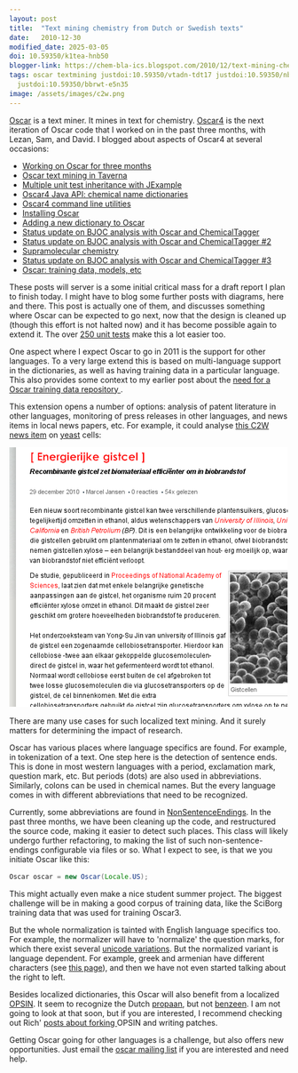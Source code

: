 ```yaml
---
layout: post
title:  "Text mining chemistry from Dutch or Swedish texts"
date:   2010-12-30
modified_date: 2025-03-05
doi: 10.59350/k1tea-hnb50
blogger-link: https://chem-bla-ics.blogspot.com/2010/12/text-mining-chemistry-from-dutch-or.html
tags: oscar textmining justdoi:10.59350/vtadn-tdt17 justdoi:10.59350/nbtxd-kdz73
  justdoi:10.59350/bbrwt-e5n35
image: /assets/images/c2w.png
---
```


[Oscar](http://oscar3-chem.sf.net/) is a text miner. It mines in text for chemistry.
[Oscar4](https://bitbucket.org/wwmm/oscar4/) is the next iteration of Oscar
code that I worked on in the past three months, with Lezan, Sam, and David. I blogged about
aspects of Oscar4 at several occasions:

* [Working on Oscar for three months <i class="fa-solid fa-recycle fa-xs"></i>](https://chem-bla-ics.linkedchemistry.info/2010/10/15/working-on-oscar-for-three-months.html)
* [Oscar text mining in Taverna <i class="fa-solid fa-recycle fa-xs"></i>](https://chem-bla-ics.linkedchemistry.info/2010/10/21/oscar-text-mining-in-taverna.html)
* [Multiple unit test inheritance with JExample](http://chem-bla-ics.blogspot.com/2010/10/multiple-unit-test-inheritance-with.html)
* [Oscar4 Java API: chemical name dictionaries <i class="fa-solid fa-recycle fa-xs"></i>](https://chem-bla-ics.linkedchemistry.info/2010/10/28/oscar4-java-api-chemical-name.html)
* [Oscar4 command line utilities <i class="fa-solid fa-recycle fa-xs"></i>](https://chem-bla-ics.linkedchemistry.info/2010/11/18/oscar4-command-line-utilities.html)
* [Installing Oscar](http://chem-bla-ics.blogspot.com/2010/11/installing-oscar.html)
* [Adding a new dictionary to Oscar <i class="fa-solid fa-recycle fa-xs"></i>](https://chem-bla-ics.linkedchemistry.info/2010/11/29/adding-new-dictionary-to-oscar.html)
* [Status update on BJOC analysis with Oscar and ChemicalTagger](http://chem-bla-ics.blogspot.com/2010/12/status-update-on-bjoc-analysis-with.html)
* [Status update on BJOC analysis with Oscar and ChemicalTagger #2](http://chem-bla-ics.blogspot.com/2010/12/status-update-on-bjoc-analysis-with_11.html)
* [Supramolecular chemistry](http://chem-bla-ics.blogspot.com/2010/12/supramolecular-chemistry.html)
* [Status update on BJOC analysis with Oscar and ChemicalTagger #3 <i class="fa-solid fa-recycle fa-xs"></i>](https://chem-bla-ics.linkedchemistry.info/2010/12/23/status-update-on-bjoc-analysis-with_23.html)
* [Oscar: training data, models, etc <i class="fa-solid fa-recycle fa-xs"></i>](https://chem-bla-ics.linkedchemistry.info/2010/12/26/oscar-training-data-models-etc.html)

These posts will server is a some initial critical mass for a draft report I plan to finish
today. I might have to blog some further posts with diagrams, here and there. This post is
actually one of them, and discusses something where Oscar can be expected to go next, now
that the design is cleaned up (though this effort is not halted now) and it has become
possible again to extend it. The over [250 unit tests](https://hudson.ch.cam.ac.uk/job/oscar4/lastBuild/testReport/)
make this a lot easier too.

One aspect where I expect Oscar to go in 2011 is the support for other languages. To a very
large extend this is based on multi-language support in the dictionaries, as well as having
training data in a particular language. This also provides some context to my earlier post
about the [need for a Oscar training data repository <i class="fa-solid fa-recycle fa-xs"></i>](https://chem-bla-ics.linkedchemistry.info/2010/12/26/oscar-training-data-models-etc.html).

This extension opens a number of options: analysis of patent literature in other languages,
monitoring of press releases in other languages, and news items in local news papers, etc.
For example, it could analyse [this C2W news item](http://www.c2w.nl/energierijke-gistcel.119621.lynkx)
on [yeast](http://en.wikipedia.org/wiki/Yeast) cells:

![](/assets/images/c2w.png)

There are many use cases for such localized text mining. And it surely matters for determining
the impact of research.

Oscar has various places where language specifics are found. For example, in tokenization of a
text. One step here is the detection of sentence ends. This is done in most western languages
with a period, exclamation mark, question mark, etc. But periods (dots) are also used in
abbreviations. Similarly, colons can be used in chemical names. But the every language comes in
with different abbreviations that need to be recognized.

Currently, some abbreviations are found in [NonSentenceEndings](https://bitbucket.org/wwmm/oscar4/src/005ffa00a69d/oscar4-core/src/main/java/uk/ac/cam/ch/wwmm/oscar/document/NonSentenceEndings.java).
In the past three months, we have been cleaning up the code, and restructured the source code,
making it easier to detect such places. This class will likely undergo further refactoring, to
making the list of such non-sentence-endings configurable via files or so. What I expect to see,
is that we you initiate Oscar like this:

```java
Oscar oscar = new Oscar(Locale.US);
```

This might actually even make a nice student summer project. The biggest challenge will be in making a good
corpus of training data, like the SciBorg training data that was used for training Oscar3.

But the whole normalization is tainted with English language specifics too. For example, the normalizer
will have to 'normalize' the question marks, for which there exist several
[unicode variations](http://en.wikipedia.org/wiki/Question_mark#Stylistic_variants).
But the normalized variant is language dependent. For example, greek and armenian have different characters
(see [this page](http://en.wikipedia.org/wiki/Question_mark#Opening_and_closing_question_marks)),
and then we have not even started talking about the right to left.

Besides localized dictionaries, this Oscar will also benefit from a localized [OPSIN](http://opsin.ch.cam.ac.uk/).
It seem to recognize the Dutch [propaan](https://opsin.ch.cam.ac.uk/opsin/propaan.png), but not
[benzeen](https://opsin.ch.cam.ac.uk/opsin/benzeen.png). I am not going to look at that soon, but if you are
interested, I recommend checking out Rich'
[posts <i class="fa-solid fa-recycle fa-xs"></i>](https://doi.org/10.59350/bbrwt-e5n35)
[about <i class="fa-solid fa-recycle fa-xs"></i>](https://doi.org/10.59350/vtadn-tdt17)
[forking <i class="fa-solid fa-recycle fa-xs"></i>](https://doi.org/10.59350/nbtxd-kdz73)
OPSIN and writing patches.

Getting Oscar going for other languages is a challenge, but also offers new opportunities. Just email the
[oscar mailing list](http://sourceforge.net/mailarchive/forum.php?forum_name=oscar3-chem-developers)
if you are interested and need help.
